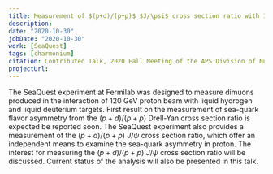 ```yaml
---
title: Measurement of $(p+d)/(p+p)$ $J/\psi$ cross section ratio with 120 GeV proton beam in the SeaQuest experiment 
description: 
date: "2020-10-30"
jobDate: "2020-10-30"
work: [SeaQuest]
tags: [charmonium]
citation: Contributed Talk, 2020 Fall Meeting of the APS Division of Nuclear Physics, Vitual
projectUrl:
---
```

The SeaQuest experiment at Fermilab was designed to measure dimuons produced in the interaction of 120 GeV proton beam with liquid hydrogen and liquid deuterium targets. First result on the measurement of sea-quark flavor asymmetry from the $(p+d)/(p+p)$ Drell-Yan cross section ratio is expected be reported soon. The SeaQuest experiment also provides a measurement of the $(p+d)/(p+p)$ $J/\psi$ cross section ratio, which offer an independent means to examine the sea-quark asymmetry in proton. The interest for measuring the $(p+d)/(p+p)$ $J/\psi$ cross section ratio will be discussed. Current status of the analysis will also be presented in this talk.

